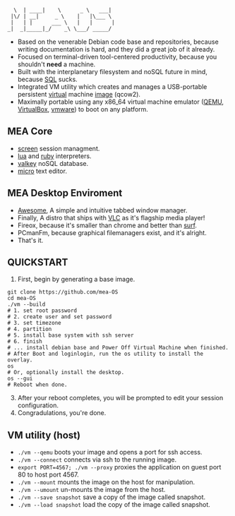 ```
  \  | ____|    \      _ \   ___| 
 |\/ | __|     _ \    |   |\___ \ 
 |   | |      ___ \   |   |      |
_|  _|_____|_/    _\ \___/ _____/ 
```
- Based on the venerable Debian code base and repositories, because writing documentation is hard, and they did a great job of it already.
- Focused on terminal-driven tool-centered productivity, because you shouldn't **need** a machine.
- Built with the interplanetary filesystem and noSQL future in mind, because [SQL](https://www.cisa.gov/known-exploited-vulnerabilities-catalog?search_api_fulltext=SQL&field_date_added_wrapper=all&field_cve=&sort_by=field_date_added&items_per_page=20&url=) sucks.
- Integrated VM utility which creates and manages a USB-portable persistent [virtual](https://www.qemu.org/) machine [image](https://en.wikipedia.org/wiki/Qcow) (qcow2).
- Maximally portable using any x86_64 virtual machine emulator ([QEMU](https://www.qemu.org/download/), [VirtualBox](https://www.virtualbox.org/wiki/Downloads), [vmware](https://www.vmware.com/products/desktop-hypervisor/workstation-and-fusion)) to boot on any platform.

## MEA Core
- [screen]() session managment.
- [lua](https://www.lua.org/manual/5.4/) and [ruby](https://docs.ruby-lang.org/en/master/) interpreters.
- [valkey](https://github.com/valkey-io/valkey) noSQL database.
- [micro](https://github.com/zyedidia/micro?tab=readme-ov-file#installation) text editor.

## MEA Desktop Enviroment
- [Awesome](https://wiki.debian.org/Awesome), A simple and intuitive tabbed window manager.
- Finally, A distro that ships with [VLC](https://manpages.debian.org/bookworm/vlc-bin/vlc.1.en.html) as it's flagship media player!
- Fireox, because it's smaller than chrome and better than [surf](https://surf.suckless.org/).
- PCmanFm, because graphical filemanagers exist, and it's alright.
- That's it.

## QUICKSTART
1. First, begin by generating a base image.
```
git clone https://github.com/mea-OS
cd mea-OS
./vm --build
# 1. set root password
# 2. create user and set password
# 3. set timezone
# 4. partition
# 5. install base system with ssh server
# 6. finish
# ... install debian base and Power Off Virtual Machine when finished. 
# After Boot and loginlogin, run the os utility to install the overlay.
os
# Or, optionally install the desktop.
os --gui
# Reboot when done.
```
3. After your reboot completes, you will be prompted to edit your session configuration.
4. Congradulations, you're done.

## VM utility (host)
- `./vm --qemu` boots your image and opens a port for ssh access.
- `./vm --connect` connects via ssh to the running image.
- `export PORT=4567; ./vm --proxy` proxies the application on guest port 80 to host port 4567.
- `./vm --mount` mounts the image on the host for manipulation.
- `./vm --umount` un-mounts the image from the host.
- `./vm --save snapshot` save a copy of the image called snapshot.
- `./vm --load snapshot` load the copy of the image called snapshot.  

